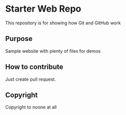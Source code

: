 # Starter Web Repo

This repository is for showing how Git and GitHub work

## Purpose

Sample website with plenty of files for demos

## How to contribute 

Just create pull request.

## Copyright

Copyright to noone at all
